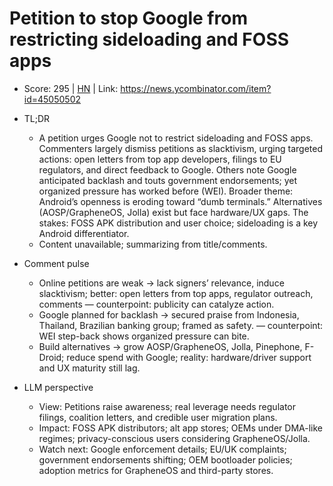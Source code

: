 # Petition to stop Google from restricting sideloading and FOSS apps

- Score: 295 | [HN](https://news.ycombinator.com/item?id=45050502) | Link: https://news.ycombinator.com/item?id=45050502

- TL;DR
    - A petition urges Google not to restrict sideloading and FOSS apps. Commenters largely dismiss petitions as slacktivism, urging targeted actions: open letters from top app developers, filings to EU regulators, and direct feedback to Google. Others note Google anticipated backlash and touts government endorsements; yet organized pressure has worked before (WEI). Broader theme: Android’s openness is eroding toward “dumb terminals.” Alternatives (AOSP/GrapheneOS, Jolla) exist but face hardware/UX gaps. The stakes: FOSS APK distribution and user choice; sideloading is a key Android differentiator.
    - Content unavailable; summarizing from title/comments.

- Comment pulse
    - Online petitions are weak → lack signers’ relevance, induce slacktivism; better: open letters from top apps, regulator outreach, comments — counterpoint: publicity can catalyze action.
    - Google planned for backlash → secured praise from Indonesia, Thailand, Brazilian banking group; framed as safety. — counterpoint: WEI step-back shows organized pressure can bite.
    - Build alternatives → grow AOSP/GrapheneOS, Jolla, Pinephone, F-Droid; reduce spend with Google; reality: hardware/driver support and UX maturity still lag.

- LLM perspective
    - View: Petitions raise awareness; real leverage needs regulator filings, coalition letters, and credible user migration plans.
    - Impact: FOSS APK distributors; alt app stores; OEMs under DMA-like regimes; privacy-conscious users considering GrapheneOS/Jolla.
    - Watch next: Google enforcement details; EU/UK complaints; government endorsements shifting; OEM bootloader policies; adoption metrics for GrapheneOS and third-party stores.
